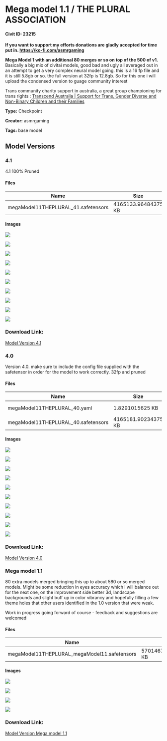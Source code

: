 # Mega model 1.1 / THE PLURAL ASSOCIATION

#### Civit ID: 23215

<p><strong>If you want to support my efforts donations are gladly accepted for time put in. </strong><a target="_blank" rel="ugc" href="https://ko-fi.com/asmrgaming"><strong>https://ko-fi.com/asmrgaming</strong></a></p><p><strong>Mega Model 1 with an additional 80 merges or so on top of the 500 of v1. </strong>Basically a big mix of civitai models, good bad and ugly all averaged out in an attempt to get a very complex neural model going. this is a 16 fp file and it is still 5.8gb or so. the full version at 32fp is 12.8gb. So for this one i will upload the condensed version to guage community interest</p><p>Trans community charity support in australia, a great group championing for trans rights : <a target="_blank" rel="ugc" href="https://transcend.org.au/">Transcend Australia | Support for Trans, Gender Diverse and Non-Binary Children and their Families</a></p>

**Type:** Checkpoint

**Creator:** asmrgaming

**Tags:** base model

## Model Versions

### 4.1

<p>4.1 100% Pruned</p>

#### Files

| Name | Size | Type | Format | Download Url | AutoV1 | AutoV2 | SHA256 | CRC32 | BLAKE3 |
| --- | --- | --- | --- | --- | --- | --- | --- | --- | --- |
| megaModel11THEPLURAL_41.safetensors | 4165133.96484375 KB | Model | SafeTensor | https://civitai.com/api/download/models/78617 | 74290A5C | A31056081F | A31056081F1E0960FA4A043F1F536C201E636DAFA18FBE1B15E1D825C5BE9767 | 2029DC6D | 8E71A9E88776576AF95E58BE7CD6BAB7DF47CF60653F9305A1C0E6391AF3E459 |

#### Images

<p><img src="https://image.civitai.com/xG1nkqKTMzGDvpLrqFT7WA/7e6d5a52-0f31-495b-ad01-d31ee1b06a9a/width=450/881519.jpeg" /></p>

<p><img src="https://image.civitai.com/xG1nkqKTMzGDvpLrqFT7WA/bf924a14-ac3a-486c-b41b-4251ea4a45a0/width=450/881525.jpeg" /></p>

<p><img src="https://image.civitai.com/xG1nkqKTMzGDvpLrqFT7WA/e4df96b1-9888-4b2b-b680-c6deeafa28a8/width=450/881528.jpeg" /></p>

<p><img src="https://image.civitai.com/xG1nkqKTMzGDvpLrqFT7WA/b9461597-2385-4004-b8db-482b251109b9/width=450/881545.jpeg" /></p>

<p><img src="https://image.civitai.com/xG1nkqKTMzGDvpLrqFT7WA/ea968df5-8f4f-4006-915a-3239a4cc150e/width=450/881546.jpeg" /></p>

<p><img src="https://image.civitai.com/xG1nkqKTMzGDvpLrqFT7WA/973657c2-7c18-4493-b985-2df722b82429/width=450/881548.jpeg" /></p>

<p><img src="https://image.civitai.com/xG1nkqKTMzGDvpLrqFT7WA/5b35a8ff-4c65-4233-b098-741b968ccf4c/width=450/881549.jpeg" /></p>

<p><img src="https://image.civitai.com/xG1nkqKTMzGDvpLrqFT7WA/57cdc92f-5ace-410b-b61a-ba54b1b74dbc/width=450/881550.jpeg" /></p>

<p><img src="https://image.civitai.com/xG1nkqKTMzGDvpLrqFT7WA/72976c09-28c8-40c5-892f-b6253887958c/width=450/881552.jpeg" /></p>

<p><img src="https://image.civitai.com/xG1nkqKTMzGDvpLrqFT7WA/d9b643c6-e179-4b35-b1f1-42570c3005a7/width=450/881589.jpeg" /></p>

### Download Link:

[Model Version 4.1](https://civitai.com/api/download/models/78617)

### 4.0

<p>Version 4.0.  make sure to include the config file supplied with the safetensor in order for the model to work correctly.  32fp and pruned</p>

#### Files

| Name | Size | Type | Format | Download Url | AutoV1 | AutoV2 | SHA256 | CRC32 | BLAKE3 |
| --- | --- | --- | --- | --- | --- | --- | --- | --- | --- |
| megaModel11THEPLURAL_40.yaml | 1.8291015625 KB | Config | Other | https://civitai.com/api/download/models/76614?type=Config&format=Other | - | 20B7F0ACAE | 20B7F0ACAE54D1F88384A6CA15B5D62C0EE4FBBCA07FF72F3761FE936083210D | 300E325C | B885CAB2384F30005299D4C62C38D5C0CB12D7A06BE41AEC11032200F26FC7EE |
| megaModel11THEPLURAL_40.safetensors | 4165181.90234375 KB | Model | SafeTensor | https://civitai.com/api/download/models/76614 | D7604688 | 5D3F5C8B75 | 5D3F5C8B75F87586ED2F98A479191F817107A39D5223155B8793B1C31F7D915F | 7F23A550 | 09BE46910DC9069A2C863C5AB7477756AADCBBD1774DAEE5AD81A5C90BF8611B |

#### Images

<p><img src="https://image.civitai.com/xG1nkqKTMzGDvpLrqFT7WA/a602bd7c-fb94-489d-ba3f-acd08a899fb4/width=450/858644.jpeg" /></p>

<p><img src="https://image.civitai.com/xG1nkqKTMzGDvpLrqFT7WA/9096f24d-4e2d-4ffa-86cd-8c9f09eea204/width=450/858482.jpeg" /></p>

<p><img src="https://image.civitai.com/xG1nkqKTMzGDvpLrqFT7WA/fcd7b33d-540b-4135-8dbe-287ec98c0d0b/width=450/858485.jpeg" /></p>

<p><img src="https://image.civitai.com/xG1nkqKTMzGDvpLrqFT7WA/b4d0cc04-fd3f-43ec-9cc7-dd1651207cd4/width=450/858487.jpeg" /></p>

<p><img src="https://image.civitai.com/xG1nkqKTMzGDvpLrqFT7WA/aec0dc21-3422-4198-90a8-e2f97e670c16/width=450/858490.jpeg" /></p>

<p><img src="https://image.civitai.com/xG1nkqKTMzGDvpLrqFT7WA/bdfc7baf-d538-41ef-8863-e846816adc53/width=450/858498.jpeg" /></p>

<p><img src="https://image.civitai.com/xG1nkqKTMzGDvpLrqFT7WA/a538fda2-b0f5-423b-b707-60a81d89ae51/width=450/858525.jpeg" /></p>

<p><img src="https://image.civitai.com/xG1nkqKTMzGDvpLrqFT7WA/de0d8745-4520-46f0-b539-0aa826cad2e2/width=450/858562.jpeg" /></p>

<p><img src="https://image.civitai.com/xG1nkqKTMzGDvpLrqFT7WA/f3e0493a-f46a-420c-abca-9f618099263f/width=450/858563.jpeg" /></p>

<p><img src="https://image.civitai.com/xG1nkqKTMzGDvpLrqFT7WA/8a8ab59e-4e8f-4411-b4bb-c73988dc8655/width=450/858580.jpeg" /></p>

### Download Link:

[Model Version 4.0](https://civitai.com/api/download/models/76614)

### Mega model 1.1

<p>80 extra models merged bringing this up to about 580 or so merged models.  Might be some reduction in eyes accuracy which i will balance out for the next one, on the improvement side better 3d, landscape backgrounds and slight buff up in color vibrancy and hopefully filling a few theme holes that other users identified in the 1.0 version that were weak.</p><p></p><p>Work in progress going forward of course - feedback and suggestions are welcomed</p>

#### Files

| Name | Size | Type | Format | Download Url | AutoV1 | AutoV2 | SHA256 | CRC32 | BLAKE3 |
| --- | --- | --- | --- | --- | --- | --- | --- | --- | --- |
| megaModel11THEPLURAL_megaModel11.safetensors | 5701467.115234375 KB | Model | SafeTensor | https://civitai.com/api/download/models/27728 | 3C9421C5 | A1AEF45FC6 | A1AEF45FC6C2D2278E1B10778C364553F9A1FF4DCFF78C400FF0E965A7E89DF5 | 82B1A73F | FA67EBA1C76DDA550FD7965F692CEF87F19F13B1410E18F8828FE23DB2901636 |

#### Images

<p><img src="https://image.civitai.com/xG1nkqKTMzGDvpLrqFT7WA/8530f152-aa96-4e97-8abf-514484a2fc00/width=450/311323.jpeg" /></p>

<p><img src="https://image.civitai.com/xG1nkqKTMzGDvpLrqFT7WA/d12476d3-3919-40d8-da9b-2c50ea80c900/width=450/311322.jpeg" /></p>

<p><img src="https://image.civitai.com/xG1nkqKTMzGDvpLrqFT7WA/a6adbd54-55ce-4a41-b45a-a3f2c6f30a00/width=450/311321.jpeg" /></p>

<p><img src="https://image.civitai.com/xG1nkqKTMzGDvpLrqFT7WA/933e93f3-cf0d-4e8c-ec8b-1c3244acd700/width=450/311320.jpeg" /></p>

### Download Link:

[Model Version Mega model 1.1](https://civitai.com/api/download/models/27728)

